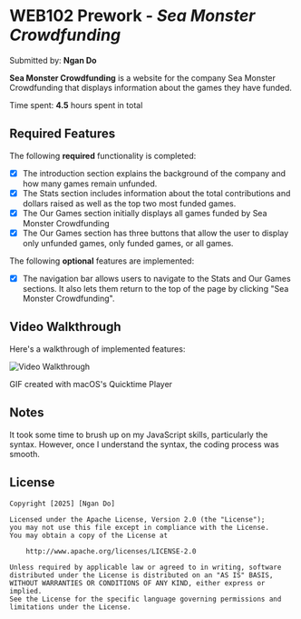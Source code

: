 # WEB102 Prework - *Sea Monster Crowdfunding*

Submitted by: **Ngan Do**

**Sea Monster Crowdfunding** is a website for the company Sea Monster Crowdfunding that displays information about the games they have funded.

Time spent: **4.5** hours spent in total

## Required Features

The following **required** functionality is completed:

* [x] The introduction section explains the background of the company and how many games remain unfunded.
* [x] The Stats section includes information about the total contributions and dollars raised as well as the top two most funded games.
* [x] The Our Games section initially displays all games funded by Sea Monster Crowdfunding
* [x] The Our Games section has three buttons that allow the user to display only unfunded games, only funded games, or all games.

The following **optional** features are implemented:

* [x] The navigation bar allows users to navigate to the Stats and Our Games sections. It also lets them return to the top of the page by clicking "Sea Monster Crowdfunding".

## Video Walkthrough

Here's a walkthrough of implemented features:

<img src='https://drive.google.com/file/d/1CtRX3iPjbQHQopu2ccRLTt_BxQ3kxS12/view?usp=sharing' title='Video Walkthrough' width='' alt='Video Walkthrough' />

<!-- Replace this with whatever GIF tool you used! -->
GIF created with macOS's Quicktime Player  
<!-- Recommended tools:
[Kap](https://getkap.co/) for macOS
[ScreenToGif](https://www.screentogif.com/) for Windows
[peek](https://github.com/phw/peek) for Linux. -->

## Notes

It took some time to brush up on my JavaScript skills, particularly the syntax.
However, once I understand the syntax, the coding process was smooth.

## License

    Copyright [2025] [Ngan Do]

    Licensed under the Apache License, Version 2.0 (the "License");
    you may not use this file except in compliance with the License.
    You may obtain a copy of the License at

        http://www.apache.org/licenses/LICENSE-2.0

    Unless required by applicable law or agreed to in writing, software
    distributed under the License is distributed on an "AS IS" BASIS,
    WITHOUT WARRANTIES OR CONDITIONS OF ANY KIND, either express or implied.
    See the License for the specific language governing permissions and
    limitations under the License.
